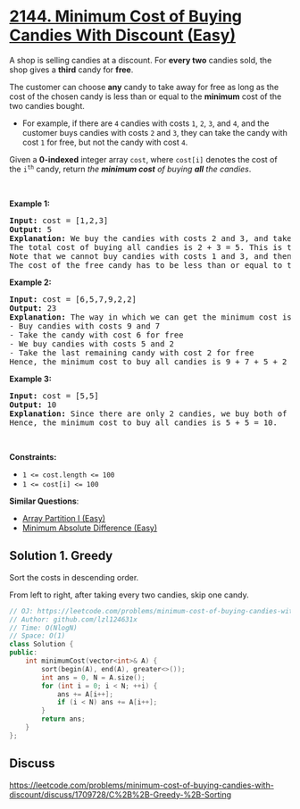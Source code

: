# [2144. Minimum Cost of Buying Candies With Discount (Easy)](https://leetcode.com/problems/minimum-cost-of-buying-candies-with-discount/)

<p>A shop is selling candies at a discount. For <strong>every two</strong> candies sold, the shop gives a <strong>third</strong> candy for <strong>free</strong>.</p>

<p>The customer can choose <strong>any</strong> candy to take away for free as long as the cost of the chosen candy is less than or equal to the <strong>minimum</strong> cost of the two candies bought.</p>

<ul>
	<li>For example, if there are <code>4</code> candies with costs <code>1</code>, <code>2</code>, <code>3</code>, and <code>4</code>, and the customer buys candies with costs <code>2</code> and <code>3</code>, they&nbsp;can take the candy with cost <code>1</code> for free, but not the candy with cost <code>4</code>.</li>
</ul>

<p>Given a <strong>0-indexed</strong> integer array <code>cost</code>, where <code>cost[i]</code> denotes the cost of the <code>i<sup>th</sup></code> candy, return <em>the <strong>minimum cost</strong> of buying <strong>all</strong> the candies</em>.</p>

<p>&nbsp;</p>
<p><strong>Example 1:</strong></p>

<pre><strong>Input:</strong> cost = [1,2,3]
<strong>Output:</strong> 5
<strong>Explanation:</strong> We buy the candies with costs 2 and 3, and take the candy with cost 1 for free.
The total cost of buying all candies is 2 + 3 = 5. This is the <strong>only</strong> way we can buy the candies.
Note that we cannot buy candies with costs 1 and 3, and then take the candy with cost 2 for free.
The cost of the free candy has to be less than or equal to the minimum cost of the purchased candies.
</pre>

<p><strong>Example 2:</strong></p>

<pre><strong>Input:</strong> cost = [6,5,7,9,2,2]
<strong>Output:</strong> 23
<strong>Explanation:</strong> The way in which we can get the minimum cost is described below:
- Buy candies with costs 9 and 7
- Take the candy with cost 6 for free
- We buy candies with costs 5 and 2
- Take the last remaining candy with cost 2 for free
Hence, the minimum cost to buy all candies is 9 + 7 + 5 + 2 = 23.
</pre>

<p><strong>Example 3:</strong></p>

<pre><strong>Input:</strong> cost = [5,5]
<strong>Output:</strong> 10
<strong>Explanation:</strong> Since there are only 2 candies, we buy both of them. There is not a third candy we can take for free.
Hence, the minimum cost to buy all candies is 5 + 5 = 10.
</pre>

<p>&nbsp;</p>
<p><strong>Constraints:</strong></p>

<ul>
	<li><code>1 &lt;= cost.length &lt;= 100</code></li>
	<li><code>1 &lt;= cost[i] &lt;= 100</code></li>
</ul>


**Similar Questions**:
* [Array Partition I (Easy)](https://leetcode.com/problems/array-partition-i/)
* [Minimum Absolute Difference (Easy)](https://leetcode.com/problems/minimum-absolute-difference/)

## Solution 1. Greedy

Sort the costs in descending order. 

From left to right, after taking every two candies, skip one candy.

```cpp
// OJ: https://leetcode.com/problems/minimum-cost-of-buying-candies-with-discount/
// Author: github.com/lzl124631x
// Time: O(NlogN)
// Space: O(1)
class Solution {
public:
    int minimumCost(vector<int>& A) {
        sort(begin(A), end(A), greater<>());
        int ans = 0, N = A.size();
        for (int i = 0; i < N; ++i) {
            ans += A[i++];
            if (i < N) ans += A[i++];
        }
        return ans;
    }
};
```

## Discuss

https://leetcode.com/problems/minimum-cost-of-buying-candies-with-discount/discuss/1709728/C%2B%2B-Greedy-%2B-Sorting